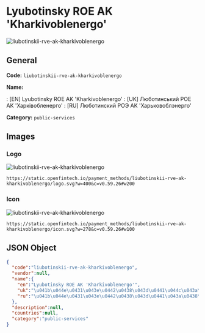 
# Lyubotinsky ROE AK 'Kharkivoblenergo' 
![liubotinskii-rve-ak-kharkivoblenergo](https://static.openfintech.io/payment_methods/liubotinskii-rve-ak-kharkivoblenergo/logo.svg?w=400&c=v0.59.26#w200)  

## General 
**Code:** `liubotinskii-rve-ak-kharkivoblenergo` 
 
**Name:** 
 
:	[EN] Lyubotinsky ROE AK 'Kharkivoblenergo' 
:	[UK] Люботинський РОЕ АК 'Харківобленерго' 
:	[RU] Люботинский РОЭ АК 'Харьковоблэнерго' 
 
**Category:** `public-services` 
 

## Images 

### Logo 
![liubotinskii-rve-ak-kharkivoblenergo](https://static.openfintech.io/payment_methods/liubotinskii-rve-ak-kharkivoblenergo/logo.svg?w=400&c=v0.59.26#w200)  

```
https://static.openfintech.io/payment_methods/liubotinskii-rve-ak-kharkivoblenergo/logo.svg?w=400&c=v0.59.26#w200
```  

### Icon 
![liubotinskii-rve-ak-kharkivoblenergo](https://static.openfintech.io/payment_methods/liubotinskii-rve-ak-kharkivoblenergo/icon.svg?w=278&c=v0.59.26#w100)  

```
https://static.openfintech.io/payment_methods/liubotinskii-rve-ak-kharkivoblenergo/icon.svg?w=278&c=v0.59.26#w100
```  

## JSON Object 

```json
{
  "code":"liubotinskii-rve-ak-kharkivoblenergo",
  "vendor":null,
  "name":{
    "en":"Lyubotinsky ROE AK 'Kharkivoblenergo'",
    "uk":"\u041b\u044e\u0431\u043e\u0442\u0438\u043d\u0441\u044c\u043a\u0438\u0439 \u0420\u041e\u0415 \u0410\u041a '\u0425\u0430\u0440\u043a\u0456\u0432\u043e\u0431\u043b\u0435\u043d\u0435\u0440\u0433\u043e'",
    "ru":"\u041b\u044e\u0431\u043e\u0442\u0438\u043d\u0441\u043a\u0438\u0439 \u0420\u041e\u042d \u0410\u041a '\u0425\u0430\u0440\u044c\u043a\u043e\u0432\u043e\u0431\u043b\u044d\u043d\u0435\u0440\u0433\u043e'"
  },
  "description":null,
  "countries":null,
  "category":"public-services"
}
```  
